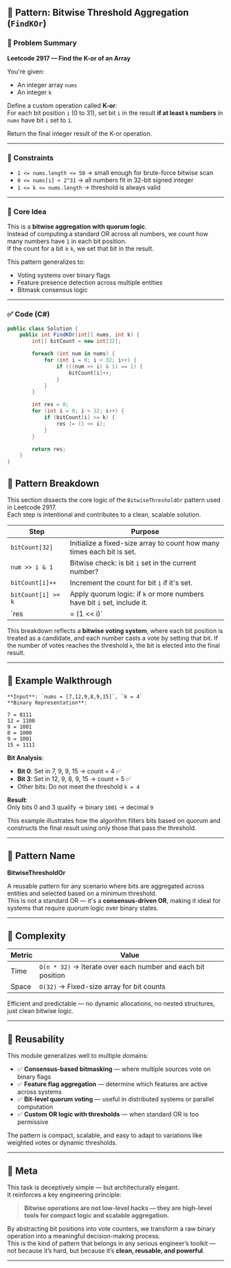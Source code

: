 ## 🧠 Pattern: Bitwise Threshold Aggregation (`FindKOr`)

### 📌 Problem Summary

**Leetcode 2917 — Find the K-or of an Array**

You're given:
- An integer array `nums`
- An integer `k`

Define a custom operation called **K-or**:  
For each bit position `i` (0 to 31), set bit `i` in the result **if at least `k` numbers** in `nums` have bit `i` set to `1`.

Return the final integer result of the K-or operation.

---

### 📐 Constraints

- `1 <= nums.length <= 50` → small enough for brute-force bitwise scan
- `0 <= nums[i] < 2^31` → all numbers fit in 32-bit signed integer
- `1 <= k <= nums.length` → threshold is always valid

---

### 🧩 Core Idea

This is a **bitwise aggregation with quorum logic**.  
Instead of computing a standard OR across all numbers, we count how many numbers have `1` in each bit position.  
If the count for a bit ≥ `k`, we set that bit in the result.

This pattern generalizes to:
- Voting systems over binary flags
- Feature presence detection across multiple entities
- Bitmask consensus logic

---

### ✅ Code (C#)

```csharp
public class Solution {
    public int FindKOr(int[] nums, int k) {
        int[] bitCount = new int[32];

        foreach (int num in nums) {
            for (int i = 0; i < 32; i++) {
                if (((num >> i) & 1) == 1) {
                    bitCount[i]++;
                }
            }
        }

        int res = 0;
        for (int i = 0; i < 32; i++) {
            if (bitCount[i] >= k) {
                res |= (1 << i);
            }
        }

        return res;
    }
}
```
## 🧠 Pattern Breakdown

This section dissects the core logic of the `BitwiseThresholdOr` pattern used in Leetcode 2917.  
Each step is intentional and contributes to a clean, scalable solution.

| Step                  | Purpose                                                                 |
|-----------------------|-------------------------------------------------------------------------|
| `bitCount[32]`        | Initialize a fixed-size array to count how many times each bit is set. |
| `num >> i & 1`        | Bitwise check: is bit `i` set in the current number?                    |
| `bitCount[i]++`       | Increment the count for bit `i` if it's set.                            |
| `bitCount[i] >= k`    | Apply quorum logic: if `k` or more numbers have bit `i` set, include it.|
| `res |= (1 << i)`     | Set bit `i` in the result using bitwise OR.                             |

This breakdown reflects a **bitwise voting system**, where each bit position is treated as a candidate, and each number casts a vote by setting that bit. If the number of votes reaches the threshold `k`, the bit is elected into the final result.

---

## 🧪 Example Walkthrough
```
**Input**: `nums = [7,12,9,8,9,15]`, `k = 4`  
**Binary Representation**:

7 = 0111
12 = 1100
9 = 1001
8 = 1000
9 = 1001
15 = 1111
```


**Bit Analysis**:

- **Bit 0**: Set in 7, 9, 9, 15 → count = 4 ✅  
- **Bit 3**: Set in 12, 9, 8, 9, 15 → count = 5 ✅  
- Other bits: Do not meet the threshold `k = 4`

**Result**:  
Only bits 0 and 3 qualify → binary `1001` → decimal `9`

This example illustrates how the algorithm filters bits based on quorum and constructs the final result using only those that pass the threshold.

---

## 🧱 Pattern Name

**BitwiseThresholdOr**

A reusable pattern for any scenario where bits are aggregated across entities and selected based on a minimum threshold.  
This is not a standard OR — it's a **consensus-driven OR**, making it ideal for systems that require quorum logic over binary states.

---

## 🧠 Complexity

| Metric     | Value         |
|------------|---------------|
| Time       | `O(n * 32)`   → Iterate over each number and each bit position |
| Space      | `O(32)`       → Fixed-size array for bit counts |

Efficient and predictable — no dynamic allocations, no nested structures, just clean bitwise logic.

---

## 🧰 Reusability

This module generalizes well to multiple domains:

- ✅ **Consensus-based bitmasking** — where multiple sources vote on binary flags  
- ✅ **Feature flag aggregation** — determine which features are active across systems  
- ✅ **Bit-level quorum voting** — useful in distributed systems or parallel computation  
- ✅ **Custom OR logic with thresholds** — when standard OR is too permissive

The pattern is compact, scalable, and easy to adapt to variations like weighted votes or dynamic thresholds.

---

## 🧠 Meta

This task is deceptively simple — but architecturally elegant.  
It reinforces a key engineering principle:

> **Bitwise operations are not low-level hacks — they are high-level tools for compact logic and scalable aggregation.**

By abstracting bit positions into vote counters, we transform a raw binary operation into a meaningful decision-making process.  
This is the kind of pattern that belongs in any serious engineer’s toolkit — not because it’s hard, but because it’s **clean, reusable, and powerful**.



---

